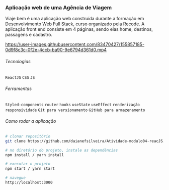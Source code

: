 ### Aplicação web de uma Agência de Viagem 

Viaje bem é uma aplicação web construída durante a formação em Desenvolvimento Web Full Stack, curso organizado pela Recode.
A aplicação front end consiste em 4 páginas, sendo elas home, destinos, passagens e cadastro.

https://user-images.githubusercontent.com/83470427/155857185-0d9f8c3c-0f2e-4ccb-ba90-9e6794d361d0.mp4

###### Tecnologias
`ReactJS` `CSS` `JS`

###### Ferramentas
`Styled-components`
`router`
`hooks`
`useState`
`useEffect`
`renderização`
`responsividade`
`Git para versionamento`
`GitHub para armazenamento`

###### Como rodar a aplicação

```bash
# clonar repositório 
git clone https://github.com/daianefsilveira/Atividade-modulo04-reacJS.git

# no diretório do projeto, instale as dependências
npm install / yarn install

# executar o projeto
npm start / yarn start

# navegue
http://localhost:3000   
```




